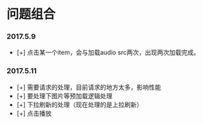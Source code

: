 # 问题组合

### 2017.5.9

- [+] 点击某一个item，会与加载audio src两次，出现两次加载完成。

### 2017.5.11

- [+] 需要请求的处理，目前请求的地方太多，影响性能
- [+] 要处理下图片等预加载逻辑处理
- [+] 下拉刷新的处理（现在处理的是上拉刷新）
- [+] 点击播放

